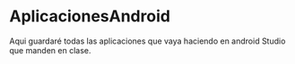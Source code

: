 # AplicacionesAndroid

Aqui guardaré todas las aplicaciones que vaya haciendo en android Studio que manden en clase.
